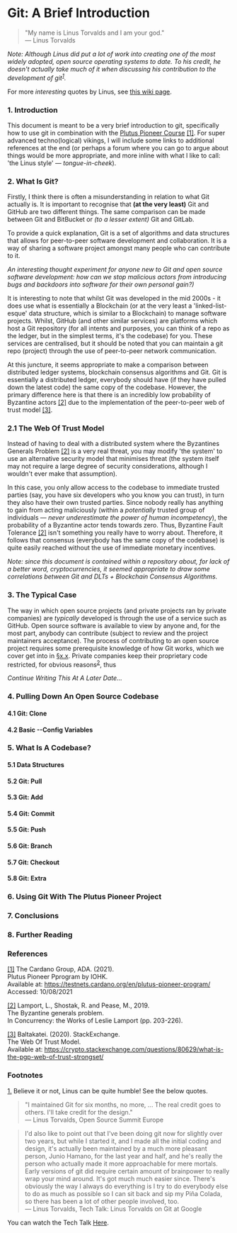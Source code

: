 # Git: A Brief Introduction

> "My name is Linus Torvalds and I am your god." <br />
> — Linus Torvalds

*Note: Although Linus did put a lot of work into creating one of the most widely adopted, open source operating systems to date. To his credit, he doesn't actually take much of it when discussing his contribution to the development of git<sup><a href="#fn1">1</a></sup>.*

For more *interesting* quotes by Linus, see [this wiki page](https://en.wikiquote.org/wiki/Linus_Torvalds).

### 1. Introduction

This document is meant to be a very brief introduction to git, specifically how to use git in combination with the [Plutus Pioneer Course]() [[1]](). For super advanced techno(logical) vikings, I will include some links to additional references at the end (or perhaps a forum where you can go to argue about things would be more appropriate, and more inline with what I like to call: 'the Linus style' *— tongue-in-cheek*).

### 2. What Is Git?

Firstly, I think there is often a misunderstanding in relation to what Git actually is. It is important to recognise that **(at the very least)** Git and GitHub are two different things. The same comparison can be made between Git and BitBucket or *(to a lesser extent)* Git and GitLab.

To provide a quick explanation, Git is a set of algorithms and data structures that allows for peer-to-peer software development and collaboration. It is a way of sharing a software project amongst many people who can contribute to it. 

*An interesting thought experiment for anyone new to Git and open source software development: how can we stop malicious actors from introducing bugs and backdoors into software for their own personal gain?)*

It is interesting to note that whilst Git was developed in the mid 2000s - it does use what is essentially a Blockchain (or at the very least a 'linked-list-esque' data structure, which is similar to a Blockchain) to manage software projects. Whilst, GitHub (and other similar services) are platforms which host a Git repository (for all intents and purposes, you can think of a repo as the ledger, but in the simplest terms, it's the codebase) for you. These services are centralised, but it should be noted that you can maintain a git repo (project) through the use of peer-to-peer network communication.

At this juncture, it seems appropriate to make a comparison between distributed ledger systems, blockchain consensus algorithms and Git. Git is essentially a distributed ledger, everybody should have (if they have pulled down the latest code) the same copy of the codebase. However, the primary difference here is that there is an incredibly low probability of Byzantine actors [[2]](#2) due to the implementation of the peer-to-peer web of trust model [[3]](#3).

### 2.1 The Web Of Trust Model 

Instead of having to deal with a distributed system where the Byzantines Generals Problem [[2]](#2) is a very real threat, you may modify 'the system' to use an alternative security model that minimises threat (the system itself may not require a large degree of security considerations, although I wouldn't ever make that assumption).

In this case, you only allow access to the codebase to immediate trusted parties (say, you have six developers who you know you can trust), in turn they also have their own trusted parties. Since nobody really has anything to gain from acting maliciously (within a *potentially* trusted group of individuals — *never underestimate the power of human incompetency*), the probability of a Byzantine actor tends towards zero. Thus, Byzantine Fault Tolerance [[2]](#2) isn't something you really have to worry about. Therefore, it follows that consensus (everybody has the same copy of the codebase) is quite easily reached without the use of immediate monetary incentives.

*Note: since this document is contained within a repository about, for lack of a better word, cryptocurrencies, it seemed appropriate to draw some correlations between Git and DLTs + Blockchain Consensus Algorithms.*

### 3. The Typical Case

The way in which open source projects (and private projects ran by private companies) are *typically* developed is through the use of a service such as GitHub. Open source software is available to view by anyone and, for the most part, anybody can contribute (subject to review and the project maintainers acceptance). The process of contributing to an open source project requires some prerequisite knowledge of how Git works, which we cover get into in [§x.x](). Private companies keep their proprietary code restricted, for obvious reasons<sup><a href="#fn2">2</a></sup>, thus 

*Continue Writing This At A Later Date...*

### 4. Pulling Down An Open Source Codebase

#### 4.1 Git: Clone

#### 4.2 Basic --Config Variables

### 5. What Is A Codebase?

#### 5.1 Data Structures

#### 5.2 Git: Pull

#### 5.3 Git: Add

#### 5.4 Git: Commit

#### 5.5 Git: Push

#### 5.6 Git: Branch

#### 5.7 Git: Checkout

#### 5.8 Git: Extra

### 6. Using Git With The Plutus Pioneer Project

### 7. Conclusions

### 8. Further Reading

### References

<a href="#1" id="1">[1]</a> 
The Cardano Group, ADA. (2021).<br />
Plutus Pioneer Pprogram by IOHK.<br />
Available at: <https://testnets.cardano.org/en/plutus-pioneer-program/> <br />
Accessed: 10/08/2021

<a href="#2" id="2">[2]</a> 
Lamport, L., Shostak, R. and Pease, M., 2019.<br />
The Byzantine generals problem.<br />
In Concurrency: the Works of Leslie Lamport (pp. 203-226). <br />

<a href="#3" id="3">[3]</a> 
Baltakatei. (2020). StackExchange. <br />
The Web Of Trust Model.<br />
Available at: <https://crypto.stackexchange.com/questions/80629/what-is-the-pgp-web-of-trust-strongset/> <br />

### Footnotes

<a href="#fn1" id="fn1">1.</a> Believe it or not, Linus can be quite humble! See the below quotes. 

> "I maintained Git for six months, no more, ... The real credit goes to others. I'll take credit for the design." <br />
> — Linus Torvalds, Open Source Summit Europe

<div></div>

> I'd also like to point out that I've been doing git now for slightly over two years, but while I started it, and I made all the initial coding and design, it's actually been maintained by a much more pleasant person, Junio Hamano, for the last year and half, and he's really the person who actually made it more approachable for mere mortals. Early versions of git did require certain amount of brainpower to really wrap your mind around. It's got much much easier since. There's obviously the way I always do everything is I try to do everybody else to do as much as possible so I can sit back and sip my Piña Colada, so there has been a lot of other people involved, too. <br />
> — Linus Torvalds, Tech Talk: Linus Torvalds on Git at Google

You can watch the Tech Talk [Here](http://www.youtube.com/watch?v=4XpnKHJAok8).